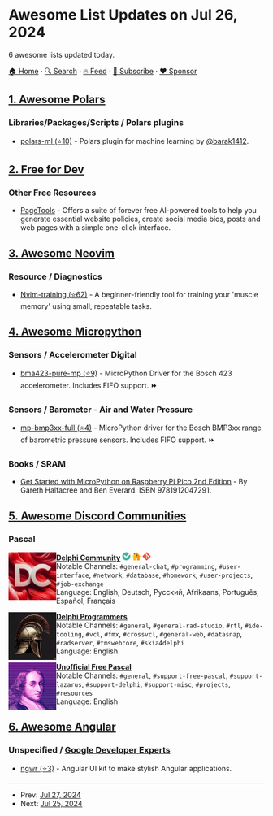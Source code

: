 # Awesome List Updates on Jul 26, 2024

6 awesome lists updated today.

[🏠 Home](/README.md) · [🔍 Search](https://www.trackawesomelist.com/search/) · [🔥 Feed](https://www.trackawesomelist.com/rss.xml) · [📮 Subscribe](https://trackawesomelist.us17.list-manage.com/subscribe?u=d2f0117aa829c83a63ec63c2f&id=36a103854c) · [❤️  Sponsor](https://github.com/sponsors/theowenyoung)



## [1. Awesome Polars](/content/ddotta/awesome-polars/README.md)

### Libraries/Packages/Scripts / Polars plugins

*   [polars-ml (⭐10)](https://github.com/barak1412/polars_ml) - Polars plugin for machine learning by [@barak1412](https://github.com/barak1412).

## [2. Free for Dev](/content/ripienaar/free-for-dev/README.md)

### Other Free Resources

*   [PageTools](https://pagetools.co/) - Offers a suite of forever free AI-powered tools to help you generate essential website policies, create social media bios, posts and web pages with a simple one-click interface.

## [3. Awesome Neovim](/content/rockerBOO/awesome-neovim/README.md)

### Resource / Diagnostics

*   [Nvim-training (⭐62)](https://github.com/Weyaaron/nvim-training) - A beginner-friendly tool for training your 'muscle memory' using small, repeatable tasks.

## [4. Awesome Micropython](/content/mcauser/awesome-micropython/README.md)

### Sensors / Accelerometer Digital

*   [bma423-pure-mp (⭐9)](https://github.com/antirez/bma423-pure-mp) - MicroPython Driver for the Bosch 423 accelerometer. Includes FIFO support. ⏩

### Sensors / Barometer - Air and Water Pressure

*   [mp-bmp3xx-full (⭐4)](https://github.com/jornamon/mp-bmp3xx-full) - MicroPython driver for the Bosch BMP3xx range of barometric pressure sensors. Includes FIFO support. ⏩

### Books / SRAM

*   [Get Started with MicroPython on Raspberry Pi Pico 2nd Edition](https://store.rpipress.cc/collections/books/products/get-started-with-micropython-on-raspberry-pi-pico-2nd-edition) - By Gareth Halfacree and Ben Everard. ISBN 9781912047291.

## [5. Awesome Discord Communities](/content/mhxion/awesome-discord-communities/README.md)

### Pascal

<img align="left" height="94px" width="94px" alt="Server Icon" src="https://github.com/mhxion/awesome-discord-communities/raw/main/images/server_icons/delphi_community.webp">

[**Delphi Community**](https://discord.com/invite/c382VBk) [<img height="16px" width="16px" alt="Official Badge" src="https://github.com/mhxion/awesome-discord-communities/raw/main/images/badges/official.webp">](https://github.com/mhxion/awesome-discord-communities/blob/main/README.md/badges.md#official-identification-badge) [<img height="16px" width="16px" alt="Homepage URL" src="https://github.com/mhxion/awesome-discord-communities/raw/main/images/badges/homepage.webp">](https://delphi-community.com/) [<img height="16px" width="16px" alt="Git Repository" src="https://github.com/mhxion/awesome-discord-communities/raw/main/images/badges/git.webp">](https://github.com/Delphi-Community/Delphi-Community-Page) \
Notable Channels: `#general-chat`, `#programming`, `#user-interface`, `#network`, `#database`, `#homework`, `#user-projects`, `#job-exchange` \
Language: English, Deutsch, Pусский, Afrikaans, Português, Español, Français

<img align="left" height="94px" width="94px" alt="Server Icon" src="https://github.com/mhxion/awesome-discord-communities/raw/main/images/server_icons/delphi_programmers.webp">

[**Delphi Programmers**](https://discord.gg/invite/ZhtCdRzqQ4) \
Notable Channels: `#general`, `#general-rad-studio`, `#rtl`, `#ide-tooling`, `#vcl`, `#fmx`, `#crossvcl`, `#general-web`, `#datasnap`, `#radserver`, `#tmswebcore`, `#skia4delphi` \
Language: English

<img align="left" height="94px" width="94px" alt="Server Icon" src="https://github.com/mhxion/awesome-discord-communities/raw/main/images/server_icons/free_pascal.webp">

[**Unofficial Free Pascal**](https://discord.gg/invite/mKPCyJ8) \
Notable Channels: `#general`, `#support-free-pascal`, `#support-lazarus`, `#support-delphi`, `#support-misc`, `#projects`, `#resources` \
Language: English

## [6. Awesome Angular](/content/PatrickJS/awesome-angular/README.md)

### Unspecified / [Google Developer Experts](https://developers.google.com/experts/all/technology/web-technologies)

*   [ngwr (⭐3)](https://github.com/thekhegay/ngwr) - Angular UI kit to make stylish Angular applications.

---

- Prev: [Jul 27, 2024](/content/2024/07/27/README.md)
- Next: [Jul 25, 2024](/content/2024/07/25/README.md)
